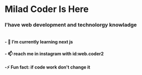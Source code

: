 # Milad Coder Is Here

### I'have web development and technolorgy knowladge

<img  />

#### - 🌱 I’m currently learning next js

#### - 📫 reach me in instagram with id:web.coder2

#### -⚡ Fun fact: if code work don't change it
